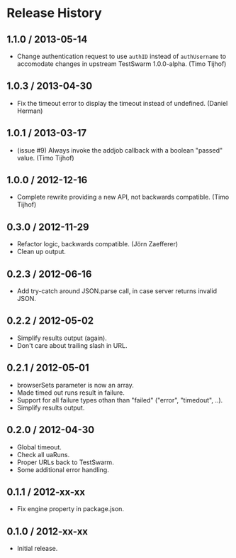 # Release History

## 1.1.0 / 2013-05-14

* Change authentication request to use `authID` instead of `authUsername`
  to accomodate changes in upstream TestSwarm 1.0.0-alpha. (Timo Tijhof)

## 1.0.3 / 2013-04-30

* Fix the timeout error to display the timeout instead of undefined. (Daniel Herman)

## 1.0.1 / 2013-03-17

* (issue #9) Always invoke the addjob callback with a boolean "passed" value. (Timo Tijhof)

## 1.0.0 / 2012-12-16

* Complete rewrite providing a new API, not backwards compatible. (Timo Tijhof)

## 0.3.0 / 2012-11-29

* Refactor logic, backwards compatible. (Jörn Zaefferer)
* Clean up output.

## 0.2.3 / 2012-06-16

* Add try-catch around JSON.parse call, in case server returns invalid JSON.

## 0.2.2 / 2012-05-02

* Simplify results output (again).
* Don't care about trailing slash in URL.

## 0.2.1 / 2012-05-01

* browserSets parameter is now an array.
* Made timed out runs result in failure.
* Support for all failure types othan than "failed" ("error", "timedout", ..).
* Simplify results output.

## 0.2.0 / 2012-04-30

* Global timeout.
* Check all uaRuns.
* Proper URLs back to TestSwarm.
* Some additional error handling.

## 0.1.1 / 2012-xx-xx

* Fix engine property in package.json.

## 0.1.0 / 2012-xx-xx

* Initial release.
